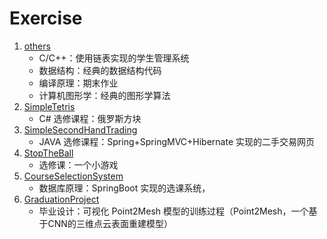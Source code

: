 # Exercise
1. [others](https://github.com/Oorobot/CollegeCoursework/tree/others)
    - C/C++：使用链表实现的学生管理系统
    - 数据结构：经典的数据结构代码
    - 编译原理：期末作业
    - 计算机图形学：经典的图形学算法
2. [SimpleTetris](https://github.com/Oorobot/CollegeCoursework/tree/SimpleTetris)
    - C# 选修课程：俄罗斯方块
3. [SimpleSecondHandTrading](https://github.com/Oorobot/CollegeCoursework/tree/SimpleSecondHandTrading)
    - JAVA 选修课程：Spring+SpringMVC+Hibernate 实现的二手交易网页
4. [StopTheBall](https://github.com/Oorobot/CollegeCoursework/tree/StopTheBall) 
    - 选修课：一个小游戏
5. [CourseSelectionSystem](https://github.com/Oorobot/CollegeCoursework/tree/CourseSelectionSystem)
    - 数据库原理：SpringBoot 实现的选课系统，
6. [GraduationProject](https://github.com/Oorobot/CollegeCoursework/tree/GraduationProject)
    - 毕业设计：可视化 Point2Mesh 模型的训练过程（Point2Mesh，一个基于CNN的三维点云表面重建模型）
